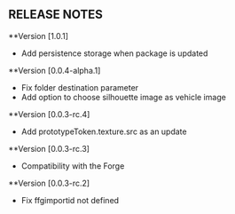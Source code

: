 ## RELEASE NOTES

**Version [1.0.1]
* Add persistence storage when package is updated

**Version [0.0.4-alpha.1]
* Fix folder destination parameter
* Add option to choose silhouette image as vehicle image

**Version [0.0.3-rc.4]
* Add prototypeToken.texture.src as an update

**Version [0.0.3-rc.3]
* Compatibility with the Forge

**Version [0.0.3-rc.2]
* Fix ffgimportid not defined

